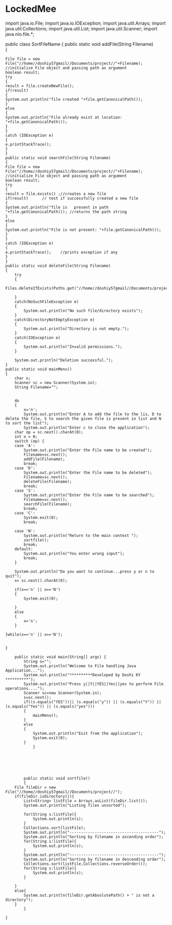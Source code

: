 # LockedMee

import java.io.File;
import java.io.IOException;
import java.util.Arrays;
import java.util.Collections;
import java.util.List;
import java.util.Scanner;
import java.nio.file.*;

public class SortFileName {
	public static void addFile(String Filename)  
	{ 
		
	File file = new File("//home//doshiy57gmail//Documents/project//"+Filename); //initialize File object and passing path as argument  
	boolean result;  
	try   
	{  
	result = file.createNewFile();  
	if(result)        
	{  
	System.out.println("file created "+file.getCanonicalPath());  
	}  
	else  
	{  
	System.out.println("File already exist at location: "+file.getCanonicalPath());  
	}  
	}   
	catch (IOException e)   
	{  
	e.printStackTrace();     
	}         
	}  
	public static void searchFile(String Filename)  
	{     
	File file = new File("//home//doshiy57gmail//Documents/project//"+Filename); //initialize File object and passing path as argument  
	boolean result;  
	try   
	{  
	result = file.exists() ;//creates a new file  
	if(result)      // test if successfully created a new file  
	{  
	System.out.println("file is   present in path "+file.getCanonicalPath()); //returns the path string  
	}  
	else  
	{  
	System.out.println("File is not present: "+file.getCanonicalPath());  
	}  
	}   
	catch (IOException e)   
	{  
	e.printStackTrace();    //prints exception if any  
	}         
	}  
	public static void deleteFile(String Filename)
    {
        try
        {
            Files.deleteIfExists(Paths.get("//home//doshiy57gmail//Documents/project//"+Filename));
            
        }
        catch(NoSuchFileException e)
        {
            System.out.println("No such file/directory exists");
        }
        catch(DirectoryNotEmptyException e)
        {
            System.out.println("Directory is not empty.");
        }
        catch(IOException e)
        {
            System.out.println("Invalid permissions.");
        }
          
        System.out.println("Deletion successful.");
    }
	public static void mainMenu()
	{
		char x;
		Scanner sc = new Scanner(System.in);
		String Filename="";
		
		
		do
		{
			x='n';
			System.out.println("Enter A to add the file to the lis, D to delete the file, S to search the given file is present in list and N to sort the list");
			System.out.println("Enter c to close the application");
		char op = sc.next().charAt(0);
		int o = 0;
		switch (op) {
		case 'A':
			System.out.println("Enter the File name to be created");
			Filename=sc.next();
			addFile(Filename);
			break;
		case 'D':
			System.out.println("Enter the File name to be deleted");
			Filename=sc.next();
			deleteFile(Filename);
			break;
		case 'S':
			System.out.println("Enter the File name to be searched");
			Filename=sc.next();
			searchFile(Filename);
			break;
		case 'C':
			System.exit(0);
			break;
			
		case 'N':
			System.out.println("Return to the main context ");
			sortfile();
			break;
		default:
			System.out.println("You enter wrong input");
			break;
		}

		System.out.println("Do you want to continue...press y or n to quit");
		x= sc.next().charAt(0);
		
		if(x=='n' || x=='N')
		{
			System.exit(0);
			
		}
		else
		{
			x='n';
		}
	
	}while(x=='n' || x=='N');
	

	}
	
		public static void main(String[] args) {
			String s="";
			System.out.println("Welcome to File handling Java Application...");
			System.out.println("**********Developed by Doshi KY **********");
			System.out.println("Press y||Y||YES||Yes||yes to perform File operations....");
			Scanner sc=new Scanner(System.in);
			s=sc.next();
			if((s.equals("YES"))|| (s.equals("y")) || (s.equals("Y")) || (s.equals("Yes")) || (s.equals("yes")))
			{
				mainMenu();
			}
			else
			{
				System.out.println("Exit from the application");
				System.exit(0);
			}
				}



		
		
			
			public static void sortfile()
			{
		File fileDir = new File("//home//doshiy57gmail//Documents/project//");
		if(fileDir.isDirectory()){
			List<String> listFile = Arrays.asList(fileDir.list());
			System.out.println("Listing files unsorted");
		
			for(String s:listFile){
				System.out.println(s);
			}
			Collections.sort(listFile);
			System.out.println("---------------------------------------");
			System.out.println("Sorting by filename in ascending order");
			for(String s:listFile){
				System.out.println(s);
			}
			System.out.println("---------------------------------------");
			System.out.println("Sorting by filename in descending order");
			Collections.sort(listFile,Collections.reverseOrder());
			for(String s:listFile){
				System.out.println(s);
			}

		}
		else{
			System.out.println(fileDir.getAbsolutePath() + " is not a directory");
		}
			}

	}
